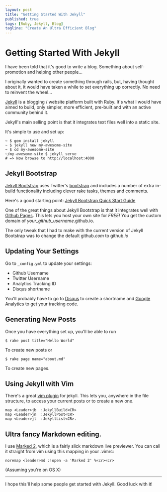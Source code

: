 ```yaml
---
layout: post
title: "Getting Started With Jekyll"
published: true
tags: [Ruby, Jekyll, Blog]
tagline: "Create An Ultra Efficient Blog"
---
```

# Getting Started With Jekyll

I have been told that it's good to write a blog. Something about self-promotion and helping other people...

I originally wanted to create something through rails, but, having thought about it, it would have taken a while to set everything up correctly. No need to reinvent the wheel...

[Jekyll](http://jekyllrb.com/) is a blogging / website platform built with Ruby. It's what I would have aimed to build, only simpler, more efficient, pre-built  and  with an active community behind it.

Jekyll's main selling point is that it integrates text files well into a static site.

It's simple to use and set up:

    ~ $ gem install jekyll
    ~ $ jekyll new my-awesome-site
    ~ $ cd my-awesome-site
    ~/my-awesome-site $ jekyll serve
    # => Now browse to http://localhost:4000


## Jekyll Bootstrap

[Jekyll Bootstrap](http://jekyllbootstrap.com/) uses Twitter's [bootstrap](http://getbootstrap.com/) and includes a number of extra in-build functionality including clever rake tasks, themes and comments.

Here's a good starting point: [Jekyll Bootstrap Quick Start Guide](http://jekyllbootstrap.com/usage/jekyll-quick-start.html)


One of the great things about Jekyll Bootstrap is that it integrates well with [Github Pages](https://pages.github.com/).  This lets you host your own site for _FREE_! You get the custom domain of _your_github_username_.github.io.

The only tweak that I had to make with the current version of Jekyll Bootstrap was to change the default github.*com* to github.*io*




## Updating Your Settings

Go to `_config.yml` to update your settings:
- Github Username
- Twitter Username
- Analytics Tracking ID
- Disqus shortname

You'll probably have to go to [Disqus](https://disqus.com/admin/create/) to create a shortname and [Google Analytics](http://www.google.com/analytics/) to get your tracking code.


## Generating New Posts
Once you have everything set up, you'll be able to run

    $ rake post title="Hello World"
To create new posts or 

    $ rake page name="about.md"
To create new pages.


## Using Jekyll with Vim

There's a great [vim plugin](https://github.com/csexton/jekyll.vim) for jekyll. This lets you, anywhere in the file structure, to access your current posts or to create a new one.

    map <Leader>jb  :JekyllBuild<CR>
    map <Leader>jn  :JekyllPost<CR>
    map <Leader>jl  :JekyllList<CR>.

## Ultra fancy Markdown editing.

I use [Marked 2](http://marked2app.com/), which is a fairly slick markdown live previewer.
You can call it straight from vim using this mapping in your .vimrc:

    noremap <leader>md :!open -a 'Marked 2' %<cr><cr>

(Assuming you're on OS X)


___

I hope this'll help some people get started with Jekyll. Good luck with it!
